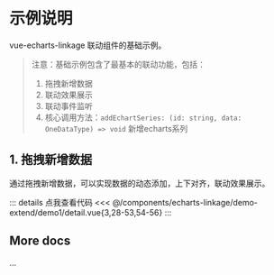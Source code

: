 <script setup>
import LinkageDemo1 from '@/components/echarts-linkage/demo-base/demo1/index.vue';
</script>

# 示例说明

vue-echarts-linkage 联动组件的基础示例。

> 注意：基础示例包含了最基本的联动功能，包括：
> 1. 拖拽新增数据
> 2. 联动效果展示
> 3. 联动事件监听
> 4. 核心调用方法：`addEchartSeries: (id: string, data: OneDataType) => void` 新增echarts系列

## 1. 拖拽新增数据

通过拖拽新增数据，可以实现数据的动态添加，上下对齐，联动效果展示。

<LinkageDemo1 />

<!-- <details>
<summary>点击查看代码</summary>

<<< ../components/echarts-linkage/demo1/detail.vue

</details> -->

::: details 点我查看代码
<<< @/components/echarts-linkage/demo-extend/demo1/detail.vue{3,28-53,54-56}
:::


## More docs

...
